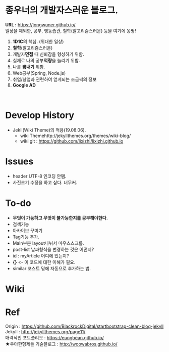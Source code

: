 # 종우너의 개발자스러운 블로그.<br>
**URL :** https://jongwuner.github.io/<br>
 일상을 제외한, 공부, 행동습관, 철학(알고리즘스러운) 등을 여기에 몽땅! 
<br>
1. **1D1C**의 핵심. (위대한 일상)
2. **철학**(알고리즘스러운)
3. 개발자**면접** 때 신뢰감을 형성하기 위함.
4. 실제로 나의 공부**역량**을 늘리기 위함.
5. 나를 **뽐내기** 위함.
6. Web공부(Spring, Node.js)
7. 취업/창업과 관련하여 얻게되는 조금씩의 정보
8. **Google AD**

<br>


# Develop History
- Jekll(Wiki Theme)의 적용(19.08.06).
  - wiki Themehttp://jekyllthemes.org/themes/wiki-blog/
  - wiki git : https://github.com/lixizhi/lixizhi.github.io

# Issues
- header UTF-8 인코딩 안됌.
- 사진크기 수정을 하고 싶다. 너무커.

# To-do
- **무엇이 가능하고 무엇이 불가능한지를 공부해야한다.**
- 검색기능
- 아카이브 꾸미기
- Tag기능 추가.
- Main부분 layout나눠서 마우스스크롤.
- post-list 날짜형식을 변경하는 것은 어떤지?
- id : myArticle 어디에 있는지?
- **{}** <- 이 코드에 대한 이해가 필요.
- similar 포스트 밑에 자동으로 추가하는 법.

# Wiki

# Ref
Origin : https://github.com/BlackrockDigital/startbootstrap-clean-blog-jekyll<br>
Jekyll : http://jekyllthemes.org/page11/  
매력적인 포트폴리오 : https://eungbean.github.io/  
★우아한형제들 기술블로그 : http://woowabros.github.io/
